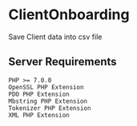 # ClientOnboarding
Save Client data into csv file


## Server Requirements
    PHP >= 7.0.0
    OpenSSL PHP Extension
    PDO PHP Extension
    Mbstring PHP Extension
    Tokenizer PHP Extension
    XML PHP Extension
